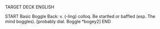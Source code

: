 TARGET DECK
ENGLISH

START
Basic
Boggle
Back: v. (-ling) colloq. Be startled or baffled (esp. The mind boggles). [probably dial. Boggle *bogey2]
END
